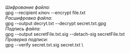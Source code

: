 *Шифрование файла:*\
gpg --recipient ключ  --encrypt file.txt \
*Расшифровка файла:* \
gpg --output decryt.txt --decrypt secret.txt.gpg \
*Подпись файла:* \
gpg --output secretFile.txt.sig --detach-sig secretFile.txt \
*Проверка подписи:* \
gpg --verify secret.txt.sig secret.txt \
